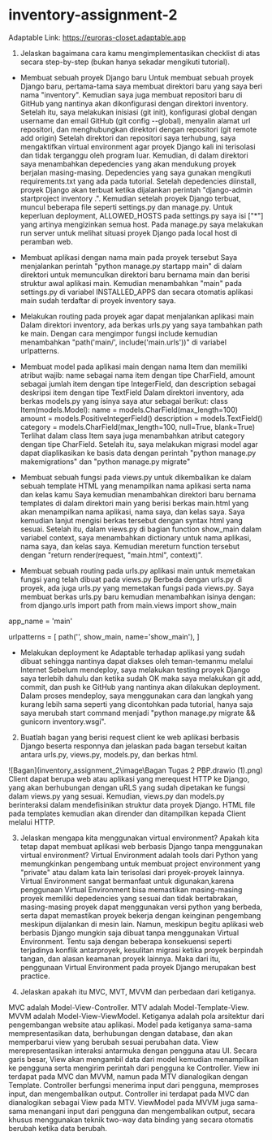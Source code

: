 # inventory-assignment-2
Adaptable Link:
https://euroras-closet.adaptable.app

1. Jelaskan bagaimana cara kamu mengimplementasikan checklist di atas secara step-by-step (bukan hanya sekadar mengikuti tutorial).

- Membuat sebuah proyek Django baru
Untuk membuat sebuah proyek Django baru, pertama-tama saya membuat direktori baru yang saya beri nama "inventory". Kemudian saya juga membuat repositori baru di GitHub yang nantinya akan dikonfigurasi dengan direktori inventory.
Setelah itu, saya melakukan inisiasi (git init), konfigurasi global dengan username dan email GitHub (git config --global), menyalin alamat url repositori, dan menghubungkan direktori dengan repositori (git remote add origin)
Setelah direktori dan repositori saya terhubung, saya mengaktifkan virtual environment agar proyek Django kali ini terisolasi dan tidak terganggu oleh program luar. Kemudian, di dalam direktori saya menambahkan depedencies yang akan mendukung proyek berjalan masing-masing. Depedencies yang saya gunakan mengikuti requirements.txt yang ada pada tutorial. Setelah depedencies diinstall, proyek Django akan terbuat ketika dijalankan perintah "django-admin startproject inventory .".
Kemudian setelah proyek Django terbuat, muncul beberapa file seperti settings.py dan manage.py. Untuk keperluan deployment, ALLOWED_HOSTS pada settings.py saya isi ["*"] yang artinya mengizinkan semua host. Pada manage.py saya melakukan run server untuk melihat situasi proyek Django pada local host di peramban web. 

- Membuat aplikasi dengan nama main pada proyek tersebut
Saya menjalankan perintah "python manage.py startapp main" di dalam direktori untuk memunculkan direktori baru bernama main dan berisi struktur awal aplikasi main. Kemudian menambahkan "main" pada settings.py di variabel INSTALLED_APPS dan secara otomatis aplikasi main sudah terdaftar di proyek inventory saya.

- Melakukan routing pada proyek agar dapat menjalankan aplikasi main
Dalam direktori inventory, ada berkas urls.py yang saya tambahkan path ke main. Dengan cara mengimpor fungsi include kemudian menambahkan "path('main/', include('main.urls'))" di variabel urlpatterns. 

- Membuat model pada aplikasi main dengan nama Item dan memiliki atribut wajib: name sebagai nama item dengan tipe CharField, amount sebagai jumlah item dengan tipe IntegerField, dan description sebagai deskripsi item dengan tipe TextField
Dalam direktori inventory, ada berkas models.py yang isinya saya atur sebagai berikut:
class Item(models.Model):
    name = models.CharField(max_length=100)
    amount = models.PositiveIntegerField()
    description = models.TextField()
    category = models.CharField(max_length=100, null=True, blank=True)
Terlihat dalam class Item saya juga menambahkan atribut category dengan tipe CharField.
Setelah itu, saya melakukan migrasi model agar dapat diaplikasikan ke basis data dengan perintah "python manage.py makemigrations" dan "python manage.py migrate"

- Membuat sebuah fungsi pada views.py untuk dikembalikan ke dalam sebuah template HTML yang menampilkan nama aplikasi serta nama dan kelas kamu
Saya kemudian menambahkan direktori baru bernama templates di dalam direktori main yang berisi berkas main.html yang akan menampilkan nama aplikasi, nama saya, dan kelas saya. Saya kemudian lanjut mengisi berkas tersebut dengan syntax html yang sesuai.
Setelah itu, dalam views.py di bagian function show_main dalam variabel context, saya menambahkan dictionary untuk nama aplikasi, nama saya, dan kelas saya. Kemudian mereturn function tersebut dengan "return render(request, "main.html", context)".

- Membuat sebuah routing pada urls.py aplikasi main untuk memetakan fungsi yang telah dibuat pada views.py
Berbeda dengan urls.py di proyek, ada juga urls.py yang memetakan fungsi pada views.py. Saya membuat berkas urls.py baru kemudian menambahkan isinya dengan:
from django.urls import path
from main.views import show_main

app_name = 'main'

urlpatterns = [
    path('', show_main, name='show_main'),
]

- Melakukan deployment ke Adaptable terhadap aplikasi yang sudah dibuat sehingga nantinya dapat diakses oleh teman-temanmu melalui Internet
Sebelum mendeploy, saya melakukan testing proyek Django saya terlebih dahulu dan ketika sudah OK maka saya melakukan git add, commit, dan push ke GitHub yang nantinya akan dilakukan deployment.
Dalam proses mendeploy, saya menggunakan cara dan langkah yang kurang lebih sama seperti yang dicontohkan pada tutorial, hanya saja saya merubah start command menjadi "python manage.py migrate && gunicorn inventory.wsgi".

2. Buatlah bagan yang berisi request client ke web aplikasi berbasis Django beserta responnya dan jelaskan pada bagan tersebut kaitan antara urls.py, views.py, models.py, dan berkas html.

![Bagan](inventory_assignment_2\image\Bagan Tugas 2 PBP.drawio (1).png)
Client dapat berupa web atau aplikasi yang merequest HTTP ke Django, yang akan berhubungan dengan uRLS yang sudah dipetakan ke fungsi dalam views.py yang sesuai. Kemudian, views.py dan models.py berinteraksi dalam mendefisinikan struktur data proyek Django. HTML file pada templates kemudian akan dirender dan ditampilkan kepada Client melalui HTTP.

3. Jelaskan mengapa kita menggunakan virtual environment? Apakah kita tetap dapat membuat aplikasi web berbasis Django tanpa menggunakan virtual environment?
Virtual Environment adalah tools dari Python yang memungkinkan pengembang untuk membuat project environment yang "private" atau dalam kata lain terisolasi dari proyek-proyek lainnya. Virtual Environment sangat bermanfaat untuk digunakan,karena penggunaan Virtual Environment bisa memastikan masing-masing proyek memiliki depedencies yang sesuai dan tidak bertabrakan, masing-masing proyek dapat menggunakan versi python yang berbeda, serta dapat memastikan proyek bekerja dengan keinginan pengembang meskipun dijalankan di mesin lain.
Namun, meskipun begitu aplikasi web berbasis Django mungkin saja dibuat tanpa menggunakan Virtual Environment. Tentu saja dengan beberapa konsekuensi seperti terjadinya konflik antarproyek, kesulitan migrasi ketika proyek berpindah tangan, dan alasan keamanan proyek lainnya. Maka dari itu, penggunaan Virtual Environment pada proyek Django merupakan best practice.

4. Jelaskan apakah itu MVC, MVT, MVVM dan perbedaan dari ketiganya.

MVC adalah Model-View-Controller. MTV adalah Model-Template-View. MVVM adalah Model-View-ViewModel. Ketiganya adalah pola arsitektur dari pengembangan website atau aplikasi.
Model pada ketiganya sama-sama mempresentasikan data, berhubungan dengan database, dan akan memperbarui view yang berubah sesuai perubahan data. 
View merepresentasikan interaksi antarmuka dengan pengguna atau UI. Secara garis besar, View akan mengambil data dari model kemudian menampilkan ke pengguna serta mengirim perintah dari pengguna ke Controller. View ini terdapat pada MVC dan MVVM, namun pada MTV dianalogikan dengan Template. 
Controller berfungsi menerima input dari pengguna, memproses input, dan mengembalikan output. Controller ini terdapat pada MVC dan dianalogikan sebagai View pada MTV. 
ViewModel pada MVVM juga sama-sama menangani input dari pengguna dan mengembalikan output, secara khusus menggunakan teknik two-way data binding yang secara otomatis berubah ketika data berubah.
